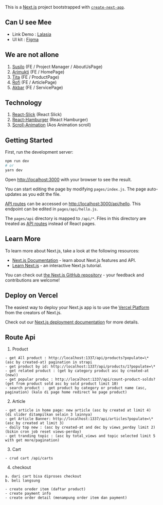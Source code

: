 This is a [Next.js](https://nextjs.org/) project bootstrapped with [`create-next-app`](https://github.com/vercel/next.js/tree/canary/packages/create-next-app).

## Can U see Mee

- Link Demo : [Lalasia](https://prismatic-pothos-b90742.netlify.app/)
- UI kit : [Figma](https://www.figma.com/community/file/1129496513774660135)

## We are not allone

1. [Susilo](https://github.com/susilo-hartomo) (FE / Project Manager / AboutUsPage)
2. [Arimukti](https://github.com/Arimukti) (FE / HomePage)
3. [Tita]() (FE / ProductPage)
4. [Rofi](https://github.com/arrofirezasatria) (FE / ArticlePage)
5. [Akbar](https://github.com/akbaridc) (FE / ServicePage)

## Technology

1. [React-Slick](https://react-slick.neostack.com/) (React Slick)
2. [React-Hamburger](https://hamburger-react.netlify.app/) (React Hamburger)
3. [Scroll-Animation](https://michalsnik.github.io/aos/) (Aos Animation scroll)

## Getting Started

First, run the development server:

```bash
npm run dev
# or
yarn dev
```

Open [http://localhost:3000](http://localhost:3000) with your browser to see the result.

You can start editing the page by modifying `pages/index.js`. The page auto-updates as you edit the file.

[API routes](https://nextjs.org/docs/api-routes/introduction) can be accessed on [http://localhost:3000/api/hello](http://localhost:3000/api/hello). This endpoint can be edited in `pages/api/hello.js`.

The `pages/api` directory is mapped to `/api/*`. Files in this directory are treated as [API routes](https://nextjs.org/docs/api-routes/introduction) instead of React pages.

## Learn More

To learn more about Next.js, take a look at the following resources:

- [Next.js Documentation](https://nextjs.org/docs) - learn about Next.js features and API.
- [Learn Next.js](https://nextjs.org/learn) - an interactive Next.js tutorial.

You can check out [the Next.js GitHub repository](https://github.com/vercel/next.js/) - your feedback and contributions are welcome!

## Deploy on Vercel

The easiest way to deploy your Next.js app is to use the [Vercel Platform](https://vercel.com/new?utm_medium=default-template&filter=next.js&utm_source=create-next-app&utm_campaign=create-next-app-readme) from the creators of Next.js.

Check out our [Next.js deployment documentation](https://nextjs.org/docs/deployment) for more details.

## Route Api

1. Product

```
- get All product : http://localhost:1337/api/products?populate=\* (asc by created-at) pagination in strapi
- get product by id: http://localhost:1337/api/products/1?populate=\*
- get related product : (get by category product asc by created-at (new))
- get popular produc : http://localhost:1337/api/count-product-solds? (get from product sold asc by sold product limit 10)
- search product :  get product by category or product name (asc, pagination) (kalo di page home redirect ke page product)
```

2. Article

```
- get article in home page: new article (asc by created at limit 4) (di slider ditampilkan selain 3 lainnya)
- get Article Banner: http://localhost:1337/api/articles?populate=\* (asc by created at limit 3)
- daily top new : (asc by created-at and dec by views_perday limit 2) (bikin cron job reset views-perday)
- get tranding topic : (asc by total_views and topic selected limit 5 with get more/pagination)
```

3. Cart

```
- crud cart /api/carts
```

4. checkout

```
a. dari cart bisa diproses checkout
b. beli langsung

- create oreder item (daftar product)
- create payment info
- create order detail (menampung order item dan payment)
```
